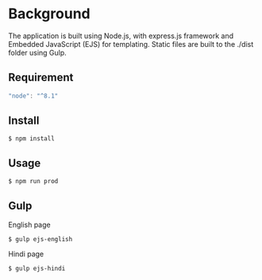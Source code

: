 # Background
The application is built using Node.js, with express.js framework and Embedded JavaScript (EJS) for templating. Static files are built to the ./dist folder using Gulp.

## Requirement
```javascript
"node": "^8.1"
```

## Install
```
$ npm install
```

## Usage
```
$ npm run prod
```

## Gulp 
English page
```
$ gulp ejs-english
```
Hindi page
```
$ gulp ejs-hindi 
```
